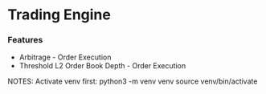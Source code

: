 # Trading Engine

### Features

* Arbitrage - Order Execution
* Threshold L2 Order Book Depth - Order Execution


NOTES: Activate venv first:
python3 -m venv venv
source venv/bin/activate
